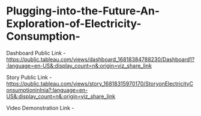 # Plugging-into-the-Future-An-Exploration-of-Electricity-Consumption-


Dashboard Public Link - https://public.tableau.com/views/dashboard_16818384788230/Dashboard1?:language=en-US&:display_count=n&:origin=viz_share_link

Story Public Link - https://public.tableau.com/views/story_16818315970170/StoryonElectricityConsumptioninInia?:language=en-US&:display_count=n&:origin=viz_share_link

Video Demonstration Link -  
